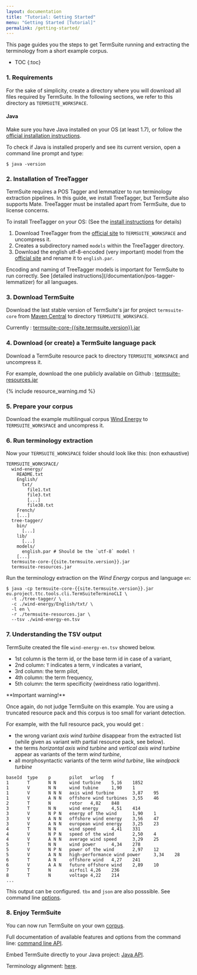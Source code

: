 ```yaml
---
layout: documentation
title: "Tutorial: Getting Started"
menu: "Getting Started [Tutorial]"
permalink: /getting-started/
---
```


This page guides you the steps to get TermSuite running and extracting the terminology from a short example corpus.

* TOC
{:toc}

### 1. Requirements


For the sake of simplicity, create a directory where you will download all files required by TermSuite. In the following sections, we refer to this directory as `TERMSUITE_WORKSPACE`.

#### Java

Make sure you have Java installed on your OS (at least 1.7), or follow the [official installation instructions](https://www.java.com/fr/download/).

To check if Java is installed properly and see its current version, open a command line prompt and type:

~~~
$ java -version
~~~

### 2. Installation of TreeTagger

TermSuite requires a POS Tagger and lemmatizer to run terminology extraction pipelines. In this guide, we install TreeTagger, but TermSuite also supports Mate. TreeTagger must be installed apart from TermSuite, due to license concerns.

To install TreeTagger on your OS: (See the [install instructions](/documentation/pos-tagger-lemmatizer) for details)
1. Download TreeTagger from the [official site](http://www.cis.uni-muenchen.de/~schmid/tools/TreeTagger/) to `TERMSUITE_WORKSPACE` and uncompress it.
2. Creates a subdirectory named `models` within the TreeTagger directory.
3. Download the english utf-8-encoded (very important) model from the [official site](http://www.cis.uni-muenchen.de/~schmid/tools/TreeTagger/) and rename it to `english.par`.

<div class="alert alert-warning" role="alert">
Encoding and naming of TreeTagger models is important for TermSuite to run correctly. See [detailed instructions](/documentation/pos-tagger-lemmatizer) for all languages.  
</div>

### 3. Download TermSuite

Download the last stable version of TermSuite's jar for project `termsuite-core` from [Maven Central]({{site.termsuite.maven}}) to directory `TERMSUITE_WORKSPACE`.

Currently : [termsuite-core-{{site.termsuite.version}}.jar]({{site.termsuite.maven}}{{site.termsuite.version}}/termsuite-core-{{site.termsuite.version}}.jar)

### 4. Download (or create) a TermSuite language pack

Download a TermSuite resource pack to directory `TERMSUITE_WORKSPACE` and uncompress it.

For example, download the one publicly available on Github : [termsuite-resources.jar]({{site.resources.jar}})

{% include resource_warning.md %}

### 5. Prepare your corpus

Download the example multilingual corpus [Wind Energy]({{site.corpus.we}}) to `TERMSUITE_WORKSPACE` and uncompress it.

### 6. Run terminology extraction

Now your `TERMSUITE_WORKSPACE` folder should look like this: (non exhaustive)

~~~
TERMSUITE_WORKSPACE/
  wind-energy/
    README.txt
    English/
      txt/
        file1.txt
        file3.txt
        [...]
        file38.txt
    French/
    [...]
  tree-tagger/
    bin/
      [...]
    lib/
      [...]
    models/
      english.par # Should be the `utf-8` model !
    [...]
  termsuite-core-{{site.termsuite.version}}.jar
  termsuite-resources.jar
~~~

Run the terminology extraction on the *Wind Energy* corpus and language `en`:

~~~
$ java -cp termsuite-core-{{site.termsuite.version}}.jar eu.project.ttc.tools.cli.TermSuiteTerminoCLI \
  -t ./tree-tagger/ \
  -c ./wind-energy/English/txt/ \
  -l en \
  -r ./termsuite-resources.jar \
  --tsv ./wind-energy-en.tsv
~~~

### 7. Understanding the TSV output

TermSuite created the file `wind-energy-en.tsv` showed below.
* 1st column is the term id, or the base term id in case of a variant,
* 2nd column: `T` indicates a term, `V` indicates a variant,
* 3rd column: the term pilot,
* 4th column: the term frequency,
* 5th column: the term specificity (weirdness ratio logarithm).

<div class="alert alert-warning" role="alert">
**Important warning!**

Once again, do not judge TermSuite on this example. You are using a truncated resource pack and this corpus is too small for variant detection.

For example, with the full resource pack, you would get :

 * the wrong variant *axis wind turbine* disappear from the extracted list (while given as variant with partial resource pack, see below).
 * the terms *horizontal axis wind turbine* and *vertical axis wind turbine* appear as variants of the term *wind turbine*,
 * all morphosyntactic variants of the term *wind turbine*, like *windpack turbine*     
</div>


~~~
baseId  type    p       pilot   wrlog   f
1       T       N N     wind turbine    5,16    1852
1       V       N N     wind tubine     1,90    1
1       V       N N N   axis wind turbine       3,87    95
1       V       A N N   offshore wind turbines  3,55    46
2       T       N       rotor   4,82    848
3       T       N N     wind energy     4,51    414
3       V       N P N   energy of the wind      1,90    1
3       V       A N N   offshore wind energy    3,56    47
3       V       A N N   european wind energy    3,25    23
4       T       N N     wind speed      4,41    331
4       V       N P N   speed of the wind       2,50    4
4       V       A N N   average wind speed      3,29    25
5       T       N N     wind power      4,34    278
5       V       N P N   power of the wind       2,97    12
5       V       A N N   high-performance wind power     3,34    28
6       T       A N     offshore wind   4,27    241
6       V       A A N   future offshore wind    2,89    10
7       T       N       airfoil 4,26    236
8       T       N       voltage 4,22    214
...
~~~

This output can be configured. `tbx` and `json` are also posssible. See command line [options]({{site.production_url}}/documentation/command-line-api).

### 8. Enjoy TermSuite

You can now run TermSuite on your own [corpus]({{site.production_url}}/documentation/corpus).

Full documentation of available features and options from the command line: [command line API]({{site.production_url}}/documentation/command-line-api).

Embed TermSuite directly to your Java project: [Java API](/documentation/command-line-api).

Terminology alignment: [here](/documentation/alignment).
